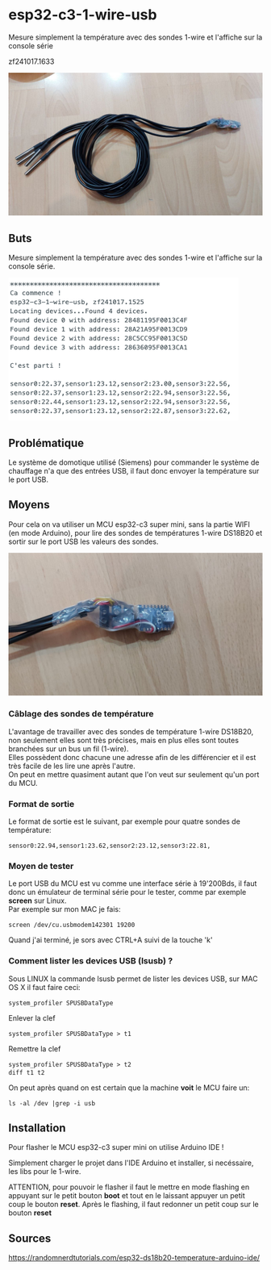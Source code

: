 # esp32-c3-1-wire-usb
Mesure simplement la température avec des sondes 1-wire et l'affiche sur la console série

zf241017.1633

![](https://raw.githubusercontent.com/zuzu59/esp32-c3-1-wire-usb/refs/heads/master/photo_2024-10-17_16-23-10.jpg)


## Buts
Mesure simplement la température avec des sondes 1-wire et l'affiche sur la console série.

![](https://raw.githubusercontent.com/zuzu59/esp32-c3-1-wire-usb/refs/heads/master/Capture%20d%E2%80%99%C3%A9cran%202024-10-17%20%C3%A0%2016.31.32.png)


## Problématique
Le système de domotique utilisé (Siemens) pour commander le système de chauffage n'a que des entrées USB, il faut donc envoyer la température sur le port USB.


## Moyens
Pour cela on va utiliser un MCU esp32-c3 super mini, sans la partie WIFI (en mode Arduino), pour lire des sondes de températures 1-wire DS18B20 et sortir sur le port USB les valeurs des sondes.

![](https://raw.githubusercontent.com/zuzu59/esp32-c3-1-wire-usb/refs/heads/master/photo_2024-10-17_16-23-01.jpg)


### Câblage des sondes de température
L'avantage de travailler avec des sondes de température 1-wire DS18B20, non seulement elles sont très précises, mais en plus elles sont toutes branchées sur un bus un fil (1-wire).<br>
Elles possèdent donc chacune une adresse afin de les différencier et il est très facile de les lire une après l'autre.<br>
On peut en mettre quasiment autant que l'on veut sur seulement qu'un port du MCU.


### Format de sortie
Le format de sortie est le suivant, par exemple pour quatre sondes de température:

````
sensor0:22.94,sensor1:23.62,sensor2:23.12,sensor3:22.81,
````


### Moyen de tester
Le port USB du MCU est vu comme une interface série à 19'200Bds, il faut donc un émulateur de terminal série pour le tester, comme par exemple **screen** sur Linux. <br>
Par exemple sur mon MAC je fais:
````
screen /dev/cu.usbmodem142301 19200
````

Quand j'ai terminé, je sors avec CTRL+A suivi de la touche 'k'


### Comment lister les devices USB (lsusb) ?
Sous LINUX la commande lsusb permet de lister les devices USB, sur MAC OS X il faut faire ceci:
````
system_profiler SPUSBDataType
````

Enlever la clef
````
system_profiler SPUSBDataType > t1
````

Remettre la clef
````
system_profiler SPUSBDataType > t2
diff t1 t2
````

On peut après quand on est certain que la machine **voit** le MCU faire un:
````
ls -al /dev |grep -i usb
````


## Installation
Pour flasher le MCU esp32-c3 super mini on utilise Arduino IDE !

Simplement charger le projet dans l'IDE Arduino et installer, si necéssaire, les libs pour le 1-wire.

ATTENTION, pour pouvoir le flasher il faut le mettre en mode flashing en appuyant sur le petit bouton **boot** et tout en le laissant appuyer un petit coup le bouton **reset**. Après le flashing, il faut redonner un petit coup sur le bouton **reset**


## Sources
https://randomnerdtutorials.com/esp32-ds18b20-temperature-arduino-ide/<br>


